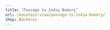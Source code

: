 ```yaml
---
title: "Passage to India Bakery"
url: /mountain-view/passage-to-india-bakery/
shop: Bäckerei
---
```

